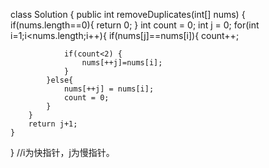 class Solution {
    public int removeDuplicates(int[] nums) {
        if(nums.length==0){
            return 0;
        }
        int count = 0;
        int j = 0;
        for(int i=1;i<nums.length;i++){
            if(nums[j]==nums[i]){
                count++;
           
                if(count<2) {
                	nums[++j]=nums[i];
                }
            }else{
                nums[++j] = nums[i];
                count = 0;
            }
        }
        return j+1;
    }
}
//i为快指针，j为慢指针。
